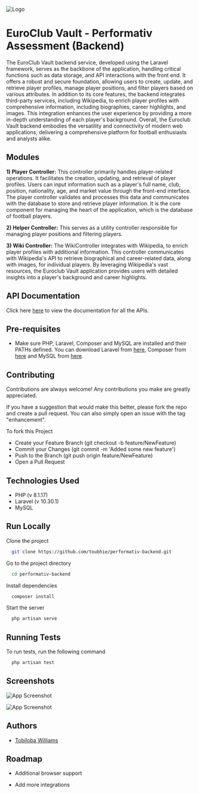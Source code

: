 
![Logo](https://i.ibb.co/smP8gBr/Screenshot-2023-11-06-at-14-52-11.png)


# EuroClub Vault - Performativ Assessment (Backend)

The EuroClub Vault backend service, developed using the Laravel framework, serves as the backbone of the application, handling critical functions such as data storage, and API interactions with the front end. It offers a robust and secure foundation, allowing users to create, update, and retrieve player profiles, manage player positions, and filter players based on various attributes. In addition to its core features, the backend integrates third-party services, including Wikipedia, to enrich player profiles with comprehensive information, including biographies, career highlights, and images. This integration enhances the user experience by providing a more in-depth understanding of each player's background. Overall, the Euroclub Vault backend embodies the versatility and connectivity of modern web applications, delivering a comprehensive platform for football enthusiasts and analysts alike.
 
## Modules

**1) Player Controller:** This controller primarily handles player-related operations. It facilitates the creation, updating, and retrieval of player profiles. Users can input information such as a player's full name, club, position, nationality, age, and market value through the front-end interface. The player controller validates and processes this data and communicates with the database to store and retrieve player information. It is the core component for managing the heart of the application, which is the database of football players.

**2) Helper Controller:** This serves as a utility controller responsible for managing player positions and filtering players.

**3) Wiki Controller:** The WikiController integrates with Wikipedia, to enrich player profiles with additional information. This controller communicates with Wikipedia's API to retrieve biographical and career-related data, along with images, for individual players. By leveraging Wikipedia's vast resources, the Euroclub Vault application provides users with detailed insights into a player's background and career highlights.


## API Documentation

Click here [here](https://documenter.getpostman.com/view/2563187/2s9YXfc3oj) to view the documentation for all the APIs.


## Pre-requisites

- Make sure PHP, Laravel, Composer and MySQL are installed and their PATHs defined. You can download Laravel from [here](https://laravel.com/docs/7.x/installation), Composer from [here](https://getcomposer.org/download/) and MySQL from [here](https://dev.mysql.com/downloads/installer/).


## Contributing

Contributions are always welcome! Any contributions you make are greatly appreciated.

If you have a suggestion that would make this better, please fork the repo and create a pull request. You can also simply open an issue with the tag "enhancement".

To fork this Project
- Create your Feature Branch (git checkout -b feature/NewFeature)
- Commit your Changes (git commit -m 'Added some new feature')
- Push to the Branch (git push origin feature/NewFeature)
- Open a Pull Request

## Technologies Used
- PHP (v 8.1.17)
- Laravel (v 10.30.1)
- MySQL

## Run Locally

Clone the project

```bash
  git clone https://github.com/toubhie/performativ-backend.git
```

Go to the project directory

```bash
  cd performativ-backend
```

Install dependencies

```bash
  composer install
```

Start the server

```bash
  php artisan serve
```


## Running Tests

To run tests, run the following command

```bash
  php artisan test
```


## Screenshots

![App Screenshot](https://i.ibb.co/TvRDF3X/Screenshot-2023-11-06-at-15-20-38.png)

![App Screenshot](https://i.ibb.co/WDzcsRK/Screenshot-2023-11-06-at-15-20-46.png)


## Authors

- [Tobiloba Williams](https://github.com/toubhie)


## Roadmap

- Additional browser support

- Add more integrations

